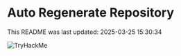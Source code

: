# Auto Regenerate Repository

This README was last updated: 2025-03-25 15:30:34

 ![TryHackMe](https://tryhackme.com/badge/533634)